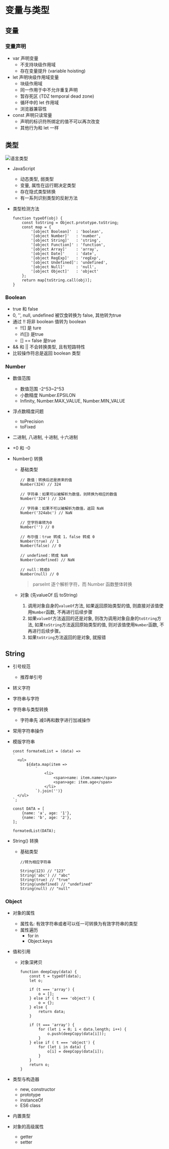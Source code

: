 # 变量与类型

## 变量

### 变量声明

- var 声明变量
  - 不支持块级作用域
  - 存在变量提升 (variable hoisting)
- let 声明块级作用域变量
  - 块级作用域
  - 同一作用于中不允许重复声明
  - 暂存死区 (TDZ temporal dead zone)
  - 循环中的 let 作用域
  - 浏览器兼容性
- const 声明只读常量
  - 声明的标识符所绑定的值不可以再次改变
  - 其他行为和 let 一样

## 类型

![语言类型](https://pic3.zhimg.com/80/b0aeb7ffd1667b9162e5329154d43777_hd.jpg)

- JavaScript

  - 动态类型, 弱类型
  - 变量, 属性在运行期决定类型
  - 存在隐式类型转换
  - 有一系列识别类型的反射方法

- 类型检测方法

  ```
  function typeOf(obj) {
      const toString = Object.prototype.toString;
      const map = {
          '[object Boolean]'  : 'boolean',
          '[object Number]'   : 'number',
          '[object String]'   : 'string',
          '[object Function]' : 'function',
          '[object Array]'    : 'array',
          '[object Date]'     : 'date',
          '[object RegExp]'   : 'regExp',
          '[object Undefined]': 'undefined',
          '[object Null]'     : 'null',
          '[object Object]'   : 'object'
      };
      return map[toString.call(obj)];
  }
  ```

### Boolean

- true 和 false
- 0, '', null, undefined 被饮食转换为 false, 其他转为true
- 通过 !! 将非 boolean 值转为 boolean 
  - !![] 是 ture
  - if([]) 是true
  - [] == false 是true
- && 和 || 不会转换类型, 且有短路特性
- 比较操作符总是返回 boolean 类型

### Number

- 数值范围
  - 数值范围 -2^53~2^53
  - 小数精度 Number.EPSILON
  - Infinity, Number.MAX_VALUE, Number.MIN_VALUE

- 浮点数精度问题
  - toPrecision
  - toFixed

- 二进制, 八进制, 十进制, 十六进制

- +0 和 -0

- Number() 转换

  - 基础类型

    ```
    // 数值：转换后还是原来的值
    Number(324) // 324
    
    // 字符串：如果可以被解析为数值，则转换为相应的数值
    Number('324') // 324
    
    // 字符串：如果不可以被解析为数值，返回 NaN
    Number('324abc') // NaN
    
    // 空字符串转为0
    Number('') // 0
    
    // 布尔值：true 转成 1，false 转成 0
    Number(true) // 1
    Number(false) // 0
    
    // undefined：转成 NaN
    Number(undefined) // NaN
    
    // null：转成0
    Number(null) // 0
    ```

    > parseInt 逐个解析字符，而 Number 函数整体转换

  - 对象 (先valueOf 后 toString)

    1. 调用对象自身的`valueOf`方法, 如果返回原始类型的值, 则直接对该值使用`Number`函数, 不再进行后续步骤
    2. 如果`valueOf`方法返回的还是对象, 则改为调用对象自身的`toString`方法, 如果`toString`方法返回原始类型的值, 则对该值使用`Number`函数, 不再进行后续步骤。
    3. 如果`toString`方法返回的是对象, 就报错

## String

- 引号规范

  - 推荐单引号

- 转义字符

- 字符串与字符

- 字符串与类型转换

  - 字符串先 减0再和数字进行加减操作

- 常用字符串操作

- 模版字符串

  ```
  const formatedList = (data) => 
  `
  	<ul>
  		${data.map(item => 
  			`
  				<li>
  					<span>name: item.name</span>
  					<span>age: item.age</span>
  				</li>
  			`).join('')}
  	</ul>
  `;
  
  const DATA = [
      {name: 'a', age: '1'},
      {name: 'b', age: '2'},
  ];
  
  formatedList(DATA);
  ```

- String() 转换

  - 基础类型

    ```
    //转为相应字符串
    
    String(123) // "123"
    String('abc') // "abc"
    String(true) // "true"
    String(undefined) // "undefined"
    String(null) // "null"
    ```

### Object

- 对象的属性

  - 属性名: 有效字符串或者可以任一可转换为有效字符串的类型
  - 属性遍历
    - for in
    - Object.keys

- 值和引用

  - 对象深拷贝

    ```
    function deepCopy(data) {
        const t = typeOf(data);
        let o;
    
        if (t === 'array') {
            o = [];
        } else if ( t === 'object') {
            o = {};
        } else {
            return data;
        }
    
        if (t === 'array') {
            for (let i = 0; i < data.length; i++) {
                o.push(deepCopy(data[i]));
            }
        } else if ( t === 'object') {
            for (let i in data) {
                o[i] = deepCopy(data[i]);
            }
        }
        return o;
    }
    ```

- 类型与构造器

  - new, constructor
  - prototype
  - instanceOf
  - ES6 class

- 内置类型

- 对象的高级属性

  - getter
  - setter